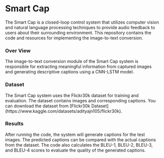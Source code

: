 <h1> Smart Cap </h1>
The Smart Cap is a closed-loop control system that utilizes computer vision and natural language processing techniques to provide audio feedback to users about their surrounding environment. This repository contains the code and resources for implementing the image-to-text conversion.

 <H3>Over View</H3>
 The image-to-text conversion module of the Smart Cap system is responsible for extracting meaningful information from captured images and generating descriptive captions using a CNN-LSTM model.

<h3>Dataset</h3>
The Smart Cap system uses the Flickr30k dataset for training and evaluation. The dataset contains images and corresponding captions. You can download the dataset from [Flickr30k Dataset](https://www.kaggle.com/datasets/adityajn105/flickr30k).

<h3>Results</h3>
After running the code, the system will generate captions for the test images. The predicted captions can be compared with the actual captions from the dataset. The code also calculates the BLEU-1, BLEU-2, BLEU-3, and BLEU-4 scores to evaluate the quality of the generated captions.
